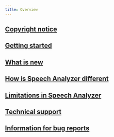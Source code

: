 ```yaml
---
title: Overview
---
```


## [Copyright notice](copyright)

## [Getting started](getting-started)

## [What is new](what-is-new)

## [How is Speech Analyzer different](different)

## [Limitations in Speech Analyzer](limitations)

## [Technical support](technical-support)

## [Information for bug reports](bug-reports)
